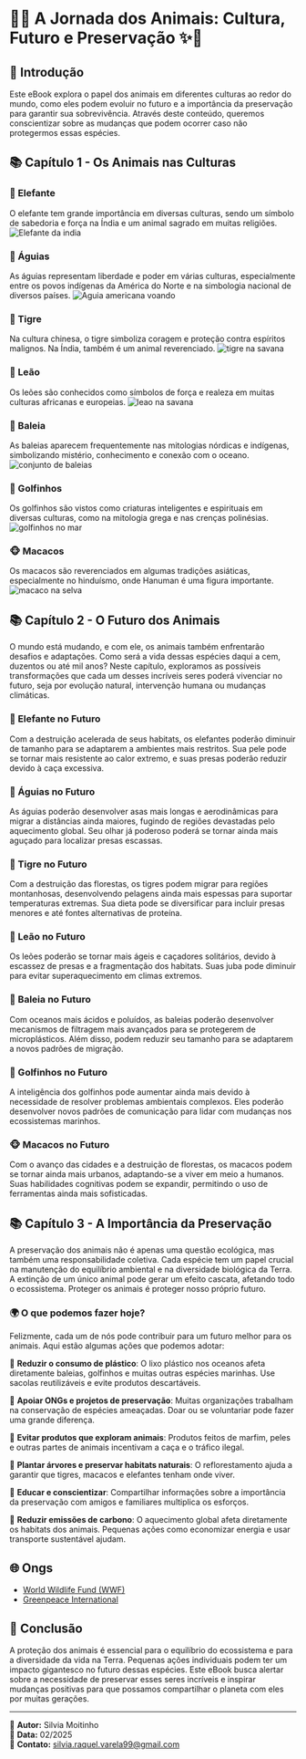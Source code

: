 # 🌿✨ A Jornada dos Animais: Cultura, Futuro e Preservação ✨🌿

## 📖 Introdução

Este eBook explora o papel dos animais em diferentes culturas ao redor do mundo, como eles podem evoluir no futuro e a importância da preservação para garantir sua sobrevivência. Através deste conteúdo, queremos conscientizar sobre as mudanças que podem ocorrer caso não protegermos essas espécies.

## 📚 Capítulo 1 - Os Animais nas Culturas

### 🐘 Elefante

O elefante tem grande importância em diversas culturas, sendo um símbolo de sabedoria e força na Índia e um animal sagrado em muitas religiões.
![Elefante da india](https://github.com/SilviaMoitinho/lab-natty-or-not/blob/cdda0851474fd5d9a4a5ae798d82f1d4ed0b609b/elefante%201.jpeg)


### 🦅 Águias

As águias representam liberdade e poder em várias culturas, especialmente entre os povos indígenas da América do Norte e na simbologia nacional de diversos países.
![Aguia americana voando](https://github.com/SilviaMoitinho/lab-natty-or-not/blob/f45db093f37765f4faba14547b48ec1d9207ec46/aguia%201.jpeg)

### 🐅 Tigre

Na cultura chinesa, o tigre simboliza coragem e proteção contra espíritos malignos. Na Índia, também é um animal reverenciado.
![tigre na savana](https://github.com/SilviaMoitinho/lab-natty-or-not/blob/f45db093f37765f4faba14547b48ec1d9207ec46/tigre%201.jpeg)

### 🦁 Leão

Os leões são conhecidos como símbolos de força e realeza em muitas culturas africanas e europeias.
![leao na savana](https://github.com/SilviaMoitinho/lab-natty-or-not/blob/f45db093f37765f4faba14547b48ec1d9207ec46/leao%201.jpeg)

### 🐋 Baleia

As baleias aparecem frequentemente nas mitologias nórdicas e indígenas, simbolizando mistério, conhecimento e conexão com o oceano.
![conjunto de baleias](https://github.com/SilviaMoitinho/lab-natty-or-not/blob/f45db093f37765f4faba14547b48ec1d9207ec46/baleia%201.jpeg)

### 🐬 Golfinhos

Os golfinhos são vistos como criaturas inteligentes e espirituais em diversas culturas, como na mitologia grega e nas crenças polinésias.
![golfinhos no mar](https://github.com/SilviaMoitinho/lab-natty-or-not/blob/f45db093f37765f4faba14547b48ec1d9207ec46/golfinho%201.jpeg)

### 🐵 Macacos

Os macacos são reverenciados em algumas tradições asiáticas, especialmente no hinduísmo, onde Hanuman é uma figura importante.
![macaco na selva](https://github.com/SilviaMoitinho/lab-natty-or-not/blob/f45db093f37765f4faba14547b48ec1d9207ec46/macaco%201.jpeg)


## 📚 Capítulo 2 - O Futuro dos Animais

O mundo está mudando, e com ele, os animais também enfrentarão desafios e adaptações. Como será a vida dessas espécies daqui a cem, duzentos ou até mil anos? Neste capítulo, exploramos as possíveis transformações que cada um desses incríveis seres poderá vivenciar no futuro, seja por evolução natural, intervenção humana ou mudanças climáticas.

### 🐘 Elefante no Futuro

Com a destruição acelerada de seus habitats, os elefantes poderão diminuir de tamanho para se adaptarem a ambientes mais restritos. Sua pele pode se tornar mais resistente ao calor extremo, e suas presas poderão reduzir devido à caça excessiva.

### 🦅 Águias no Futuro

As águias poderão desenvolver asas mais longas e aerodinâmicas para migrar a distâncias ainda maiores, fugindo de regiões devastadas pelo aquecimento global. Seu olhar já poderoso poderá se tornar ainda mais aguçado para localizar presas escassas.

### 🐅 Tigre no Futuro

Com a destruição das florestas, os tigres podem migrar para regiões montanhosas, desenvolvendo pelagens ainda mais espessas para suportar temperaturas extremas. Sua dieta pode se diversificar para incluir presas menores e até fontes alternativas de proteína.

### 🦁 Leão no Futuro

Os leões poderão se tornar mais ágeis e caçadores solitários, devido à escassez de presas e a fragmentação dos habitats. Suas juba pode diminuir para evitar superaquecimento em climas extremos.

### 🐋 Baleia no Futuro

Com oceanos mais ácidos e poluídos, as baleias poderão desenvolver mecanismos de filtragem mais avançados para se protegerem de microplásticos. Além disso, podem reduzir seu tamanho para se adaptarem a novos padrões de migração.

### 🐬 Golfinhos no Futuro

A inteligência dos golfinhos pode aumentar ainda mais devido à necessidade de resolver problemas ambientais complexos. Eles poderão desenvolver novos padrões de comunicação para lidar com mudanças nos ecossistemas marinhos.

### 🐵 Macacos no Futuro

Com o avanço das cidades e a destruição de florestas, os macacos podem se tornar ainda mais urbanos, adaptando-se a viver em meio a humanos. Suas habilidades cognitivas podem se expandir, permitindo o uso de ferramentas ainda mais sofisticadas.

## 📚 Capítulo 3 - A Importância da Preservação

A preservação dos animais não é apenas uma questão ecológica, mas também uma responsabilidade coletiva. Cada espécie tem um papel crucial na manutenção do equilíbrio ambiental e na diversidade biológica da Terra. A extinção de um único animal pode gerar um efeito cascata, afetando todo o ecossistema. Proteger os animais é proteger nosso próprio futuro.

### 🌍 O que podemos fazer hoje?

Felizmente, cada um de nós pode contribuir para um futuro melhor para os animais. Aqui estão algumas ações que podemos adotar:

🔹 **Reduzir o consumo de plástico**: O lixo plástico nos oceanos afeta diretamente baleias, golfinhos e muitas outras espécies marinhas. Use sacolas reutilizáveis e evite produtos descartáveis.

🔹 **Apoiar ONGs e projetos de preservação**: Muitas organizações trabalham na conservação de espécies ameaçadas. Doar ou se voluntariar pode fazer uma grande diferença.

🔹 **Evitar produtos que exploram animais**: Produtos feitos de marfim, peles e outras partes de animais incentivam a caça e o tráfico ilegal.

🔹 **Plantar árvores e preservar habitats naturais**: O reflorestamento ajuda a garantir que tigres, macacos e elefantes tenham onde viver.

🔹 **Educar e conscientizar**: Compartilhar informações sobre a importância da preservação com amigos e familiares multiplica os esforços.

🔹 **Reduzir emissões de carbono**: O aquecimento global afeta diretamente os habitats dos animais. Pequenas ações como economizar energia e usar transporte sustentável ajudam.

## 🌐 Ongs 

- [World Wildlife Fund (WWF)](https://www.worldwildlife.org/)
- [Greenpeace International](https://www.greenpeace.org/international/)

## 📌 Conclusão

A proteção dos animais é essencial para o equilíbrio do ecossistema e para a diversidade da vida na Terra. Pequenas ações individuais podem ter um impacto gigantesco no futuro dessas espécies. Este eBook busca alertar sobre a necessidade de preservar esses seres incríveis e inspirar mudanças positivas para que possamos compartilhar o planeta com eles por muitas gerações.

---

📌 **Autor:** Silvia Moitinho  
📅 **Data:** 02/2025  
📩 **Contato:** silvia.raquel.varela99@gmail.com

